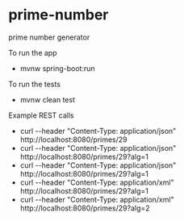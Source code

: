 # prime-number
prime number generator

To run the app
 - mvnw spring-boot:run
 
To run the tests
 - mvnw clean test
  
Example REST calls
 - curl --header "Content-Type: application/json" http://localhost:8080/primes/29
 - curl --header "Content-Type: application/json" http://localhost:8080/primes/29?alg=1
 - curl --header "Content-Type: application/json" http://localhost:8080/primes/29?alg=1
 - curl --header "Content-Type: application/xml" http://localhost:8080/primes/29?alg=1
 - curl --header "Content-Type: application/xml" http://localhost:8080/primes/29?alg=2
 